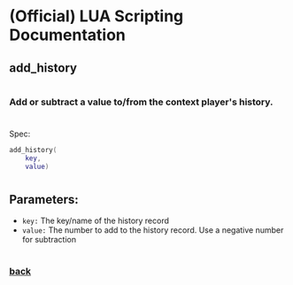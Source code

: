 
# (Official) LUA Scripting Documentation

## add_history
#
### Add or subtract a value to/from the context player's history.
#
Spec:
```lua
add_history(
	key,
	value)
```
#
## Parameters:
- `key:` The key/name of the history record
- `value:` The number to add to the history record. Use a negative number for subtraction
#
### [back](../history)
